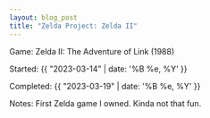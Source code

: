```yaml
---
layout: blog_post
title: "Zelda Project: Zelda II"
---
```


<span class="lead-in">Game:</span> Zelda II: The Adventure of Link (1988)

<span class="lead-in">Started:</span> {{ "2023-03-14" | date: '%B %e, %Y' }}

<span class="lead-in">Completed:</span> {{ "2023-03-19" | date: '%B %e, %Y' }}

<span class="lead-in">Notes:</span> First Zelda game I owned. Kinda not that fun.
